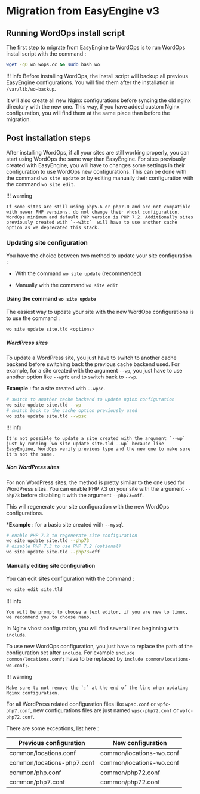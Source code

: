 # Migration from EasyEngine v3

## Running WordOps install script

The first step to migrate from EasyEngine to WordOps is to run WordOps install script with the command :

```bash
wget -qO wo wops.cc && sudo bash wo
```

!!! info
    Before installing WordOps, the install script will backup all previous EasyEngine configurations. You will find them after the installation in `/var/lib/wo-backup`.

It will also create all new Nginx configurations before syncing the old nginx directory with the new one. This way, if you have added custom Nginx configuration, you will find them at the same place than before the migration.

## Post installation steps

After installing WordOps, if all your sites are still working properly, you can start using WordOps the same way than EasyEngine. For sites previously created with EasyEngine, you will have to changes some settings in their configuration to use WordOps new configurations. This can be done with the command `wo site update` or by editing manually their configuration with the command `wo site edit`.

!!! warning

    If some sites are still using php5.6 or php7.0 and are not compatible with newer PHP versions, do not change their vhost configuration. WordOps minimum and default PHP version is PHP 7.2. Additionally sites previously created with `--w3tc`  will have to use another cache option as we deprecated this stack.

### Updating site configuration

You have the choice between two method to update your site configuration :

- With the command `wo site update` (recommended)

- Manually with the command `wo site edit`

#### Using the command `wo site update`

The easiest way to update your site with the new WordOps configurations is to use the command :

```bash
wo site update site.tld <options>
```

##### WordPress sites

To update a WordPress site, you just have to switch to another cache backend before switching back the previous cache backend used. For example, for a site created with the argument `--wp`, you just have to use another option like `--wpfc` and to switch back to `--wp`.



**Example** : for a site created with `--wpsc`.

```bash
# switch to another cache backend to update nginx configuration
wo site update site.tld --wp
# switch back to the cache option previously used
wo site update site.tld --wpsc
```

!!! info

    It's not possible to update a site created with the argument `--wp` just by running `wo site update site.tld --wp` because like EasyEngine, WordOps verify previous type and the new one to make sure it's not the same.

##### Non WordPress sites

For non WordPress sites, the method is pretty similar to the one used for WordPress sites. You can enable PHP 7.3 on your site with the argument `--php73` before disabling it with the argument `--php73=off`.

This will regenerate your site configuration with the new WordOps configurations.

***Example** : for a basic site  created with `--mysql`

```bash
# enable PHP 7.3 to regenerate site configuration
wo site update site.tld --php73
# disable PHP 7.3 to use PHP 7.2 (optional)
wo site update site.tld --php73=off
```

#### Manually editing site configuration

You can edit sites configuration with the command :

```bash
wo site edit site.tld
```

!!! info

    You will be prompt to choose a text editor, if you are new to linux, we recommend you to choose nano.

In Nginx vhost configuration, you will find several lines beginning with `include`.

To use new WordOps configuration, you just have to replace the path of the configuration set after `include`.  For example `include common/locations.conf;` have to be replaced by `include common/locations-wo.conf;`.

!!! warning

    Make sure to not remove the `;` at the end of the line when updating Nginx configuration.

For all WordPress related configuration files like `wpsc.conf` or `wpfc-php7.conf`, new configurations files are just named `wpsc-php72.conf` or `wpfc-php72.conf`.

There are some exceptions, list here :

| **Previous configuration** | **New configuration**    |
| -------------------------- | ------------------------ |
| common/locations.conf      | common/locations-wo.conf |
| common/locations-php7.conf | common/locations-wo.conf |
| common/php.conf            | common/php72.conf        |
| common/php7.conf           | common/php72.conf        |
